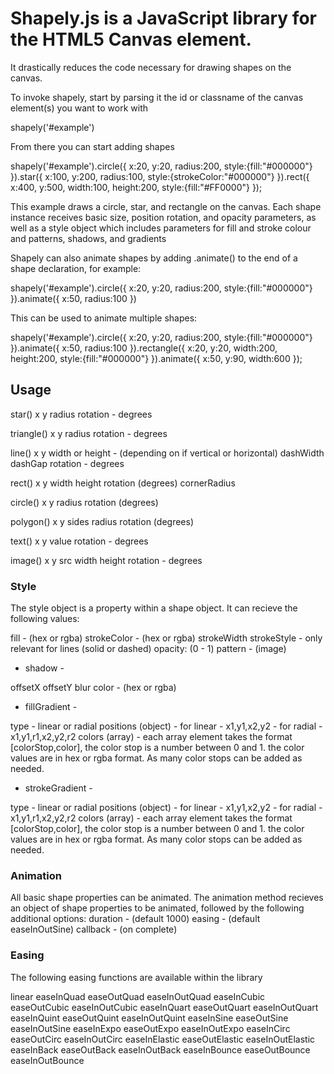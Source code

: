 # Shapely.js is a JavaScript library for the HTML5 Canvas element. #

It drastically reduces the code necessary for drawing shapes on the canvas.

To invoke shapely, start by parsing it the id or classname of the canvas element(s) you want to work with

shapely('#example')

From there you can start adding shapes

shapely('#example').circle({ x:20, y:20, radius:200, style:{fill:"#000000"} }).star({ x:100, y:200, radius:100, style:{strokeColor:"#000000"} }).rect({ x:400, y:500, width:100, height:200, style:{fill:"#FF0000"} });

This example draws a circle, star, and rectangle on the canvas. Each shape instance receives basic size, position rotation, and opacity parameters, as well as a style object which includes parameters for fill and stroke colour and patterns, shadows, and gradients

Shapely can also animate shapes by adding .animate() to the end of a shape declaration, for example:

shapely('#example').circle({ x:20, y:20, radius:200, style:{fill:"#000000"} }).animate({ x:50, radius:100 })

This can be used to animate multiple shapes:

shapely('#example').circle({ x:20, y:20, radius:200, style:{fill:"#000000"} }).animate({ x:50, radius:100 }).rectangle({ x:20, y:20, width:200, height:200, style:{fill:"#000000"} }).animate({ x:50, y:90, width:600 });


## Usage ##


star()
	x
	y
	radius
	rotation - degrees
	
triangle()
	x
	y
	radius
	rotation - degrees
	
line()
	x
	y
	width or height - (depending on if vertical or horizontal)
	dashWidth
	dashGap
	rotation - degrees
	
rect()
	x
	y
	width
	height
	rotation (degrees)
	cornerRadius
	
circle()
	x
	y
	radius
	rotation (degrees)
	
polygon()
	x
	y
	sides
	radius
	rotation (degrees)
	
text()
	x
	y
	value
	rotation - degrees
	
image()
	x
	y
	src
	width
	height
	rotation - degrees
	
### Style ###

The style object is a property within a shape object. It can recieve the following values:

fill - (hex or rgba)
strokeColor - (hex or rgba)
strokeWidth
strokeStyle - only relevant for lines (solid or dashed)
opacity: (0 - 1)
pattern - (image)

- shadow -

offsetX
offsetY
blur
color - (hex or rgba)

- fillGradient -

type - linear or radial
positions (object) - for linear - x1,y1,x2,y2
				   - for radial - x1,y1,r1,x2,y2,r2
colors (array) - each array element takes the format [colorStop,color], the color stop is a number between 0 and 1. the color values are in hex or rgba format.
As many color stops can be added as needed.

- strokeGradient -

type - linear or radial
positions (object) - for linear - x1,y1,x2,y2
				   - for radial - x1,y1,r1,x2,y2,r2
colors (array) - each array element takes the format [colorStop,color], the color stop is a number between 0 and 1. the color values are in hex or rgba format.
As many color stops can be added as needed.


### Animation ###

All basic shape properties can be animated.
The animation method recieves an object of shape properties to be animated, followed by the following additional options:
duration - (default 1000)
easing - (default easeInOutSine)
callback - (on complete)

### Easing ###
The following easing functions are available within the library

linear
easeInQuad
easeOutQuad
easeInOutQuad
easeInCubic
easeOutCubic
easeInOutCubic
easeInQuart
easeOutQuart
easeInOutQuart
easeInQuint
easeOutQuint
easeInOutQuint
easeInSine
easeOutSine
easeInOutSine
easeInExpo
easeOutExpo
easeInOutExpo
easeInCirc
easeOutCirc
easeInOutCirc
easeInElastic
easeOutElastic
easeInOutElastic
easeInBack
easeOutBack
easeInOutBack
easeInBounce
easeOutBounce
easeInOutBounce


